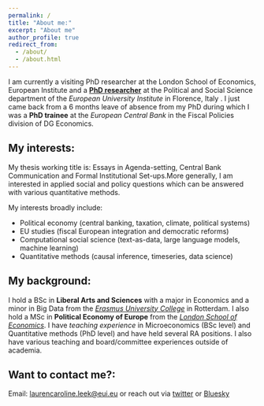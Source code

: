 ```yaml
---
permalink: /
title: "About me:"
excerpt: "About me"
author_profile: true
redirect_from: 
  - /about/
  - /about.html
---
```


I am currently a visiting PhD researcher at the London School of Economics, European Institute and a [**PhD researcher**](https://www.eui.eu/people?id=lauren-leek) at the Political and Social Science department of the *European University Institute* in Florence, Italy . I just came back from a 6 months leave of absence from my PhD during which I was a **PhD trainee** at the *European Central Bank* in the Fiscal Policies division of DG Economics.

My interests:
------
My thesis working title is: Essays in Agenda-setting, Central Bank Communication and Formal Institutional Set-ups.More generally, I am interested in applied social and policy questions which can be answered with various quantitative methods. 

My interests broadly include:
- Political economy (central banking, taxation, climate, political systems)
- EU studies (fiscal European integration and democratic reforms)
- Computational social science (text-as-data, large language models, machine learning)
- Quantitative methods (causal inference, timeseries, data science)

My background:
------
I hold a BSc in **Liberal Arts and Sciences** with a major in Economics and a minor in Big Data from the [*Erasmus University College*](https://www.eur.nl/en/euc) in Rotterdam. I also hold a MSc in **Political Economy of Europe** from the [*London School of Economics*](https://www.lse.ac.uk/european-institute). I have *teaching experience* in Microeconomics (BSc level) and Quantitative methods (PhD level) and have held several RA positions. I also have various teaching and board/committee experiences outside of academia. 

Want to contact me?:
------
Email: laurencaroline.leek@eui.eu
or reach out via [twitter](https://twitter.com/leek_lauren) or [Bluesky](https://bsky.app/profile/leeklauren.bsky.social) 


